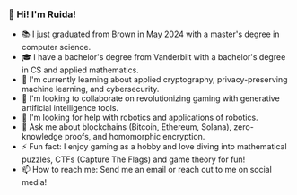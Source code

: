 ### 👋 Hi! I'm Ruida!
- 📚 I just graduated from Brown in May 2024 with a master's degree in computer science.
- 🎓 I have a bachelor's degree from Vanderbilt with a bachelor's degree in CS and applied mathematics.
- 🌱 I'm currently learning about applied cryptography, privacy-preserving machine learning, and cybersecurity.
- 🙌 I'm looking to collaborate on revolutionizing gaming with generative artificial intelligence tools.
- 🤔 I'm looking for help with robotics and applications of robotics.
- 💬 Ask me about blockchains (Bitcoin, Ethereum, Solana), zero-knowledge proofs, and homomorphic encryption.
- ⚡ Fun fact: I enjoy gaming as a hobby and love diving into mathematical puzzles, CTFs (Capture The Flags) and game theory for fun!
- 📫 How to reach me: Send me an email or reach out to me on social media!
